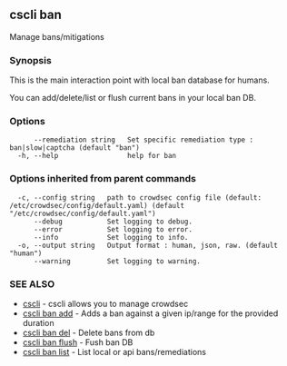 ## cscli ban

Manage bans/mitigations

### Synopsis

This is the main interaction point with local ban database for humans.

You can add/delete/list or flush current bans in your local ban DB.

### Options

```
      --remediation string   Set specific remediation type : ban|slow|captcha (default "ban")
  -h, --help                 help for ban
```

### Options inherited from parent commands

```
  -c, --config string   path to crowdsec config file (default: /etc/crowdsec/config/default.yaml) (default "/etc/crowdsec/config/default.yaml")
      --debug           Set logging to debug.
      --error           Set logging to error.
      --info            Set logging to info.
  -o, --output string   Output format : human, json, raw. (default "human")
      --warning         Set logging to warning.
```

### SEE ALSO

* [cscli](cscli.md)	 - cscli allows you to manage crowdsec
* [cscli ban add](cscli_ban_add.md)	 - Adds a ban against a given ip/range for the provided duration
* [cscli ban del](cscli_ban_del.md)	 - Delete bans from db
* [cscli ban flush](cscli_ban_flush.md)	 - Fush ban DB
* [cscli ban list](cscli_ban_list.md)	 - List local or api bans/remediations


